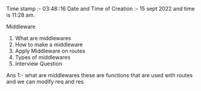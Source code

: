 Time stamp :- 03:48::16
Date and Time of Creation :- 15 sept 2022 and time is 11:28 am.

Middleware 
1. What are middlewares
2. How to make a middleware 
3. Apply Middleware on routes
4. Types of middlewares
5. Interview Question

Ans 1:- what are middlewares
these are functions that are used with routes and we can modify req and res